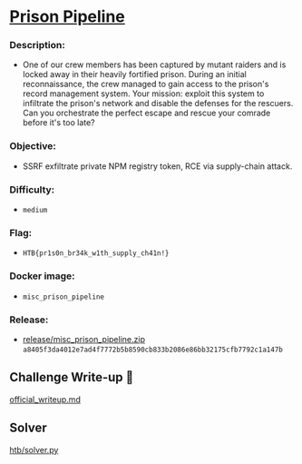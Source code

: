 # [ Prison Pipeline ](#)

### Description:
* One of our crew members has been captured by mutant raiders and is locked away in their heavily fortified prison. During an initial reconnaissance, the crew managed to gain access to the prison's record management system. Your mission: exploit this system to infiltrate the prison's network and disable the defenses for the rescuers. Can you orchestrate the perfect escape and rescue your comrade before it's too late?

### Objective:
* SSRF exfiltrate private NPM registry token, RCE via supply-chain attack.

### Difficulty:
* `medium`

### Flag:
* `HTB{pr1s0n_br34k_w1th_supply_ch41n!}`

### Docker image:
* `misc_prison_pipeline`

### Release:
* [release/misc_prison_pipeline.zip](release/misc_prison_pipeline.zip) `a8405f3da4012e7ad4f7772b5b8590cb833b2086e86bb32175cfb7792c1a147b`

## Challenge Write-up 📝

[official_writeup.md](official_writeup.md)

## Solver

[htb/solver.py](htb/solver.py)